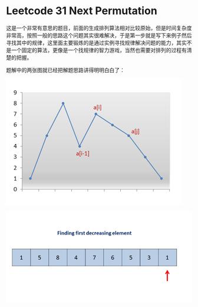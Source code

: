 # Leetcode 31 Next Permutation

这是一个非常有意思的题目，前面的生成排列算法相对比较原始，但是时间复杂度非常高，按照一般的思路这个问题其实很难解决，于是第一步就是写下来例子然后寻找其中的规律，这里面主要锻炼的是通过实例寻找规律解决问题的能力，其实不是一个固定的算法，更像是一个找规律的智力游戏，当然也需要对排列的过程有清楚的把握。

题解中的两张图就已经把解题思路讲得明明白白了：

![img1](img/31_1.png)

![img2](img/31_2.gif)